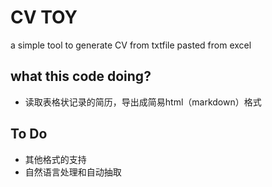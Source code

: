 CV TOY
======
   
a simple tool to generate CV from txtfile pasted from excel

what this code doing?
--
- 读取表格状记录的简历，导出成简易html（markdown）格式

To Do
--

- 其他格式的支持
- 自然语言处理和自动抽取
